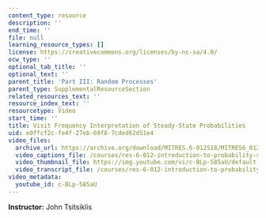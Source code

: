 ```yaml
---
content_type: resource
description: ''
end_time: ''
file: null
learning_resource_types: []
license: https://creativecommons.org/licenses/by-nc-sa/4.0/
ocw_type: ''
optional_tab_title: ''
optional_text: ''
parent_title: 'Part III: Random Processes'
parent_type: SupplementalResourceSection
related_resources_text: ''
resource_index_text: ''
resourcetype: Video
start_time: ''
title: Visit Frequency Interpretation of Steady-State Probabilities
uid: e0ffcf2c-fe4f-27eb-69f8-7cded62d51e4
video_files:
  archive_url: https://archive.org/download/MITRES.6-012S18/MITRES6_012S18_L25-09_300k.mp4
  video_captions_file: /courses/res-6-012-introduction-to-probability-spring-2018/61c20ae5f9ca5304b3e5df52cdea2b88_c-BLp-585aU.vtt
  video_thumbnail_file: https://img.youtube.com/vi/c-BLp-585aU/default.jpg
  video_transcript_file: /courses/res-6-012-introduction-to-probability-spring-2018/eb08b6a17a8ae66ed12658d1cd8a263b_c-BLp-585aU.pdf
video_metadata:
  youtube_id: c-BLp-585aU
---
```


**Instructor:** John Tsitsiklis


